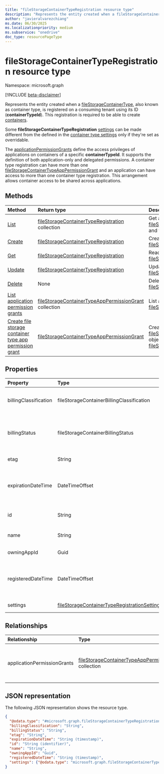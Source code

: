 ```yaml
---
title: "fileStorageContainerTypeRegistration resource type"
description: "Represents the entity created when a fileStorageContainerType, also known as container type, is registered on a consuming tenant using its ID (containerTypeId)"
author: "javieralvarezchiang"
ms.date: 06/30/2025
ms.localizationpriority: medium
ms.subservice: "onedrive"
doc_type: resourcePageType
---
```


# fileStorageContainerTypeRegistration resource type

Namespace: microsoft.graph

[!INCLUDE [beta-disclaimer](../../includes/beta-disclaimer.md)]

Represents the entity created when a [fileStorageContainerType](../resources/filestoragecontainertype.md), also known as container type, is registered on a consuming tenant using its ID (**containerTypeId**). This registration is required to be able to create [containers](../resources/filestoragecontainer.md).

Some **fileStorageContainerTypeRegistration** [settings](../resources/filestoragecontainertyperegistrationsettings.md) can be made different from the defined in the [container type settings](../resources/filestoragecontainertypesettings.md) only if they're set as overridable.

The [applicationPermissionGrants](../resources/filestoragecontainertypeapppermissiongrant.md) define the access privileges of applications on containers of a specific **containerTypeId**. It supports the definition of both application-only and delegated permissions. A container type registration can have more than one [fileStorageContainerTypeAppPermissionGrant](../resources/filestoragecontainertypeapppermissiongrant.md) and an application can have access to more than one container type registration. This arrangement allows container access to be shared across applications.

## Methods
|Method|Return type|Description|
|:---|:---|:---|
|[List](../api/filestorage-list-containertyperegistrations.md)|[fileStorageContainerTypeRegistration](../resources/filestoragecontainertyperegistration.md) collection|Get a list of the [fileStorageContainerTypeRegistration](../resources/filestoragecontainertyperegistration.md) objects and their properties.|
|[Create](../api/filestorage-post-containertyperegistrations.md)|[fileStorageContainerTypeRegistration](../resources/filestoragecontainertyperegistration.md)|Create or replace a [fileStorageContainerTypeRegistration](../resources/filestoragecontainertyperegistration.md) object.|
|[Get](../api/filestoragecontainertyperegistration-get.md)|[fileStorageContainerTypeRegistration](../resources/filestoragecontainertyperegistration.md)|Read the properties and relationships of a [fileStorageContainerTypeRegistration](../resources/filestoragecontainertyperegistration.md) object.|
|[Update](../api/filestoragecontainertyperegistration-update.md)|[fileStorageContainerTypeRegistration](../resources/filestoragecontainertyperegistration.md)|Update the properties of a [fileStorageContainerTypeRegistration](../resources/filestoragecontainertyperegistration.md) object.|
|[Delete](../api/filestorage-delete-containertyperegistrations.md)|None|Delete a [fileStorageContainerTypeRegistration](../resources/filestoragecontainertyperegistration.md) object.|
|[List application permission grants](../api/filestoragecontainertyperegistration-list-applicationpermissiongrants.md)|[fileStorageContainerTypeAppPermissionGrant](../resources/filestoragecontainertypeapppermissiongrant.md) collection|List all [app permission grants](../resources/filestoragecontainertypeapppermissiongrant.md) in a [fileStorageContainerTypeRegistration](../resources/filestoragecontainertyperegistration.md).|
|[Create file storage container type app permission grant](../api/filestoragecontainertyperegistration-post-applicationpermissiongrants.md)|[fileStorageContainerTypeAppPermissionGrant](../resources/filestoragecontainertypeapppermissiongrant.md)|Create a new [fileStorageContainerTypeAppPermissionGrant](../resources/filestoragecontainertypeapppermissiongrant.md) object in a [fileStorageContainerTypeRegistration](../resources/filestoragecontainertyperegistration.md).|

## Properties
|Property|Type|Description|
|:---|:---|:---|
|billingClassification|fileStorageContainerBillingClassification|The billing type. The possible values are: `standard`, `trial`, `directToCustomer`, `unknownFutureValue`. The default value is `standard`.|
|billingStatus|fileStorageContainerBillingStatus|The billing status. Valid when the billing is set up or with trial **fileStorageContainerType** objects that don't require billing. The possible values are: `invalid`, `valid`, `unknownFutureValue`.|
|etag|String|Used in update scenarios for optimistic concurrency control. Read-only.|
|expirationDateTime|DateTimeOffset|The expiration date. The timestamp type represents date and time information using ISO 8601 format and is always in UTC. For example, midnight UTC on Jan 1, 2014 is `2014-01-01T00:00:00Z`. Read-only.|
|id|String|The unique identifier of the **fileStorageContainerTypeRegistration** object. Read-only.|
|name|String|The name of the **fileStorageContainerTypeRegistration**. Read-only.|
|owningAppId|Guid|ID of the application that owns the **fileStorageContainerType**. Read-only.|
|registeredDateTime|DateTimeOffset|The registration date. The timestamp type represents date and time information using ISO 8601 format and is always in UTC. For example, midnight UTC on Jan 1, 2014 is `2014-01-01T00:00:00Z`. Read-only.|
|settings|[fileStorageContainerTypeRegistrationSettings](../resources/filestoragecontainertyperegistrationsettings.md)|The settings of the **fileStorageContainerTypeRegistration**.|

## Relationships
|Relationship|Type|Description|
|:---|:---|:---|
|applicationPermissionGrants|[fileStorageContainerTypeAppPermissionGrant](../resources/filestoragecontainertypeapppermissiongrant.md) collection|Access privileges of applications on containers.|

## JSON representation
The following JSON representation shows the resource type.
<!-- {
  "blockType": "resource",
  "keyProperty": "id",
  "@odata.type": "microsoft.graph.fileStorageContainerTypeRegistration",
  "baseType": "microsoft.graph.entity",
  "openType": false
}
-->
``` json
{
  "@odata.type": "#microsoft.graph.fileStorageContainerTypeRegistration",
  "billingClassification": "String",
  "billingStatus": "String",
  "etag": "String",
  "expirationDateTime": "String (timestamp)",
  "id": "String (identifier)",
  "name": "String",
  "owningAppId": "Guid",
  "registeredDateTime": "String (timestamp)",
  "settings": {"@odata.type": "microsoft.graph.fileStorageContainerTypeRegistrationSettings"}
}
```

